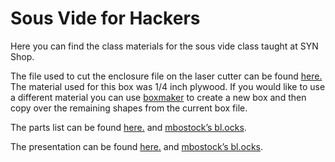 # Sous Vide for Hackers

Here you can find the class materials for the sous vide class taught at SYN Shop.

The file used to cut the enclosure file on the laser cutter can be found [here.](https://raw.github.com/tysonanderson/sous-vide/master/sous_vide_enclosure.svg) The material used for this box was 1/4 inch plywood. If you would like to use a different material you can use [boxmaker](http://boxmaker.rahulbotics.com/) to create a new box and then copy over the remaining shapes from the current box file.

The parts list can be found [here.](https://github.com/tysonanderson/sous-vide/blob/master/sous_vide_part_list.csv) and [mbostock’s bl.ocks](http://bl.ocks.org/mbostock).

The presentation can be found [here.](http://tysonanderson.github.io/sous-vide/) and [mbostock’s bl.ocks](http://bl.ocks.org/mbostock).